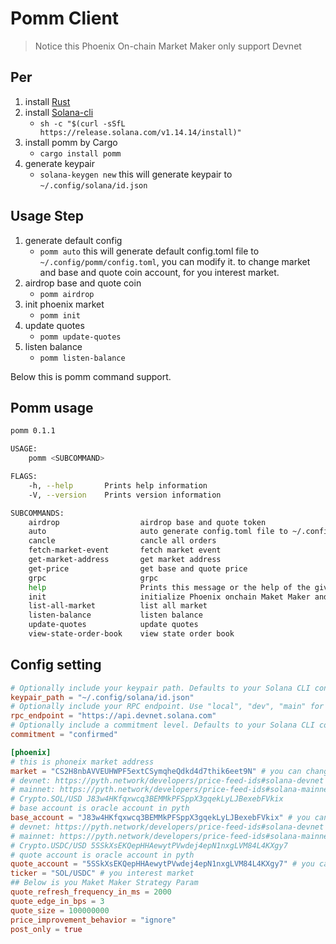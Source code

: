 # Pomm Client

> Notice this Phoenix On-chain Market Maker only support Devnet

## Per

1. install [Rust](https://www.rust-lang.org/tools/install)
2. install [Solana-cli](https://docs.solana.com/cli/install-solana-cli-tools)
    - `sh -c "$(curl -sSfL https://release.solana.com/v1.14.14/install)"`
3. install pomm by Cargo
    - `cargo install pomm`
4. generate keypair
    - `solana-keygen new` this will generate keypair to `~/.config/solana/id.json`

## Usage Step

1. generate default config
    - `pomm auto` this will generate default config.toml file to `~/.config/pomm/config.toml`, you can modify it. to change market and base and quote coin account, for you interest market.
2. airdrop base and quote coin
    - `pomm airdrop`
3. init phoenix market
    - `pomm init`
4. update quotes
    - `pomm update-quotes`
5. listen balance
    - `pomm listen-balance`

Below this is pomm command support.

## Pomm usage

```bash
pomm 0.1.1

USAGE:
    pomm <SUBCOMMAND>

FLAGS:
    -h, --help       Prints help information
    -V, --version    Prints version information

SUBCOMMANDS:
    airdrop                  airdrop base and quote token
    auto                     auto generate config.toml file to ~/.config/pomm/config.toml
    cancle                   cancle all orders
    fetch-market-event       fetch market event
    get-market-address       get market address
    get-price                get base and quote price
    grpc                     grpc
    help                     Prints this message or the help of the given subcommand(s)
    init                     initialize Phoenix onchain Maket Maker and Claim Market Sate
    list-all-market          list all market
    listen-balance           listen balance
    update-quotes            update quotes
    view-state-order-book    view state order book
```

## Config setting

```toml
# Optionally include your keypair path. Defaults to your Solana CLI config file.
keypair_path = "~/.config/solana/id.json"
# Optionally include your RPC endpoint. Use "local", "dev", "main" for default endpoints. Defaults to your Solana CLI config file.
rpc_endpoint = "https://api.devnet.solana.com"
# Optionally include a commitment level. Defaults to your Solana CLI config file.
commitment = "confirmed"

[phoenix]
# this is phoneix market address
market = "CS2H8nbAVVEUHWPF5extCSymqheQdkd4d7thik6eet9N" # you can change it to your interest market
# devnet: https://pyth.network/developers/price-feed-ids#solana-devnet
# mainnet: https://pyth.network/developers/price-feed-ids#solana-mainnet-beta
# Crypto.SOL/USD J83w4HKfqxwcq3BEMMkPFSppX3gqekLyLJBexebFVkix
# base account is oracle account in pyth
base_account = "J83w4HKfqxwcq3BEMMkPFSppX3gqekLyLJBexebFVkix" # you can change it to your interest market
# devnet: https://pyth.network/developers/price-feed-ids#solana-devnet
# mainnet: https://pyth.network/developers/price-feed-ids#solana-mainnet-beta
# Crypto.USDC/USD 5SSkXsEKQepHHAewytPVwdej4epN1nxgLVM84L4KXgy7
# quote account is oracle account in pyth
quote_account = "5SSkXsEKQepHHAewytPVwdej4epN1nxgLVM84L4KXgy7" # you can change it to your interest market
ticker = "SOL/USDC" # you interest market
## Below is you Maket Maker Strategy Param
quote_refresh_frequency_in_ms = 2000
quote_edge_in_bps = 3
quote_size = 100000000
price_improvement_behavior = "ignore"
post_only = true
```
